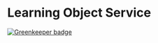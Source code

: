 # Learning Object Service

[![Greenkeeper badge](https://badges.greenkeeper.io/Cyber4All/learning-object-service.svg)](https://greenkeeper.io/)

